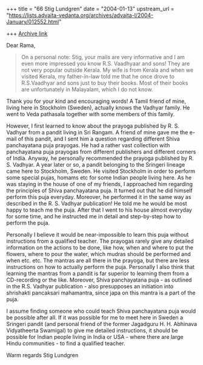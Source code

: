 +++
title = "66 Stig Lundgren"
date = "2004-01-13"
upstream_url = "https://lists.advaita-vedanta.org/archives/advaita-l/2004-January/012552.html"

+++
[Archive link](https://lists.advaita-vedanta.org/archives/advaita-l/2004-January/012552.html)

Dear Rama,


> On a personal note: Stig, your mails are very
> informative and I am even more impressed you know R.S.
> Vaadhyaar and sons! They are not very popular outside
> Kerala. My wife is from Kerala and when we visited
> Kerala, my father-in-law told me that he once drove to
> R.S.Vaadhyar and sons just to buy their books. Most of
> their books are unfortunately in Malayalam, which I do
> not know.
>


Thank you for your kind and encouraging words! A Tamil friend of
mine, living here in Stockholm (Sweden), actually knows the
Vadhyar family. He went to Veda pathasala together with some
members of this family.

However, I first learned to know about the prayoga published by
R. S. Vadhyar from a pandit living in Sri Rangam. A friend of
mine gave me the e-mail of this pandit, and I sent him a question
regarding different Shiva panchayatana puja prayogas. He had a
rather vast collection with panchayatana puja prayogas from
different publishers and different corners of India. Anyway, he
personally recommended the prayoga published by R. S. Vadhyar. A
year later or so, a pandit belonging to the Sringeri lineage came
here to Stockholm, Sweden. He visited Stockholm in order to
perform some special pujas, homams etc for some Indian people
living here. As he was staying in the house of one of my friends,
I approached him regarding the principles of Shiva panchayatana
puja. It turned out that he did himself perform this puja
everyday. Moreover, he performed it in the same way as described
in the R. S. Vadhyar publication! He told me he would be most
happy to teach me the puja. After that I went to his house almost
everyday for some time, and he instructed me in detail and
step-by-step how to perform the puja.

Personally I believe it would be near-impossible to learn this
puja without instructions from a qualified teacher. The prayogas
rarely give any detailed information on the actions to be done,
like how, when and where to put the flowers, where to pour the
water, which mudras should be performed and when etc. etc. The
mantras are all there in the prayoga, but there are less
instructions on how to actually perform the puja. Personally I
also think that learning the mantras from a pandit is far
superior to learning them from a CD-recording or the like.
Moreover, Shiva panchayatana puja - as outlined in the R.S.
Vadhyar publication - also presupposes an initiation into
shrishakti pancaksari mahamantra, since japa on this mantra is a
part of the puja.

I assume finding someone who could teach Shiva panchayatana puja
would be possible after all. If it was possible for me to meet
here in Sweden a Sringeri pandit (and personal friend of the
former Jagadguru H. H. Abhinava Vidyatheerta Swamigal) to give me
detailed instructions, it should be possible for Indian people
living in India or USA - where there are large Hindu
communities - to find a qualified teacher.

Warm regards
Stig Lundgren



